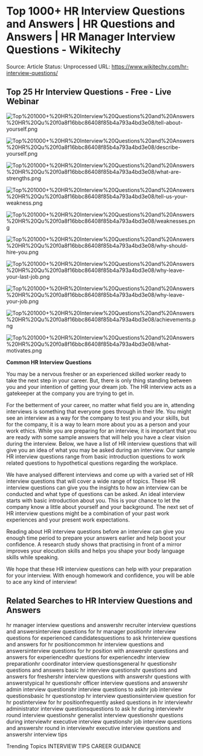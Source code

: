 # Top 1000+ HR Interview Questions and Answers | HR Questions and Answers | HR Manager Interview Questions - Wikitechy

Source: Article
Status: Unprocessed
URL: https://www.wikitechy.com/hr-interview-questions/

## Top 25 Hr Interview Questions - Free - Live Webinar

![Top%201000+%20HR%20Interview%20Questions%20and%20Answers%20HR%20Qu%20f0a8f16bbc86408f85b4a793a4bd3e08/tell-about-yourself.png](Top%201000+%20HR%20Interview%20Questions%20and%20Answers%20HR%20Qu%20f0a8f16bbc86408f85b4a793a4bd3e08/tell-about-yourself.png)

![Top%201000+%20HR%20Interview%20Questions%20and%20Answers%20HR%20Qu%20f0a8f16bbc86408f85b4a793a4bd3e08/describe-yourself.png](Top%201000+%20HR%20Interview%20Questions%20and%20Answers%20HR%20Qu%20f0a8f16bbc86408f85b4a793a4bd3e08/describe-yourself.png)

![Top%201000+%20HR%20Interview%20Questions%20and%20Answers%20HR%20Qu%20f0a8f16bbc86408f85b4a793a4bd3e08/what-are-strengths.png](Top%201000+%20HR%20Interview%20Questions%20and%20Answers%20HR%20Qu%20f0a8f16bbc86408f85b4a793a4bd3e08/what-are-strengths.png)

![Top%201000+%20HR%20Interview%20Questions%20and%20Answers%20HR%20Qu%20f0a8f16bbc86408f85b4a793a4bd3e08/tell-us-your-weakness.png](Top%201000+%20HR%20Interview%20Questions%20and%20Answers%20HR%20Qu%20f0a8f16bbc86408f85b4a793a4bd3e08/tell-us-your-weakness.png)

![Top%201000+%20HR%20Interview%20Questions%20and%20Answers%20HR%20Qu%20f0a8f16bbc86408f85b4a793a4bd3e08/weaknesses.png](Top%201000+%20HR%20Interview%20Questions%20and%20Answers%20HR%20Qu%20f0a8f16bbc86408f85b4a793a4bd3e08/weaknesses.png)

![Top%201000+%20HR%20Interview%20Questions%20and%20Answers%20HR%20Qu%20f0a8f16bbc86408f85b4a793a4bd3e08/why-should-hire-you.png](Top%201000+%20HR%20Interview%20Questions%20and%20Answers%20HR%20Qu%20f0a8f16bbc86408f85b4a793a4bd3e08/why-should-hire-you.png)

![Top%201000+%20HR%20Interview%20Questions%20and%20Answers%20HR%20Qu%20f0a8f16bbc86408f85b4a793a4bd3e08/why-leave-your-last-job.png](Top%201000+%20HR%20Interview%20Questions%20and%20Answers%20HR%20Qu%20f0a8f16bbc86408f85b4a793a4bd3e08/why-leave-your-last-job.png)

![Top%201000+%20HR%20Interview%20Questions%20and%20Answers%20HR%20Qu%20f0a8f16bbc86408f85b4a793a4bd3e08/why-leave-your-job.png](Top%201000+%20HR%20Interview%20Questions%20and%20Answers%20HR%20Qu%20f0a8f16bbc86408f85b4a793a4bd3e08/why-leave-your-job.png)

![Top%201000+%20HR%20Interview%20Questions%20and%20Answers%20HR%20Qu%20f0a8f16bbc86408f85b4a793a4bd3e08/achievements.png](Top%201000+%20HR%20Interview%20Questions%20and%20Answers%20HR%20Qu%20f0a8f16bbc86408f85b4a793a4bd3e08/achievements.png)

![Top%201000+%20HR%20Interview%20Questions%20and%20Answers%20HR%20Qu%20f0a8f16bbc86408f85b4a793a4bd3e08/what-motivates.png](Top%201000+%20HR%20Interview%20Questions%20and%20Answers%20HR%20Qu%20f0a8f16bbc86408f85b4a793a4bd3e08/what-motivates.png)

**Common HR Interview Questions**

You may be a nervous fresher or an experienced skilled worker ready to take the next step in your career. But, there is only thing standing between you and your intention of getting your dream job. The HR interview acts as a gatekeeper at the company you are trying to get in.

For the betterment of your career, no matter what field you are in, attending interviews is something that everyone goes through in their life. You might see an interview as a way for the company to test you and your skills, but for the company, it is a way to learn more about you as a person and your work ethics. While you are preparing for an interview, it is important that you are ready with some sample answers that will help you have a clear vision during the interview. Below, we have a list of HR interview questions that will give you an idea of what you may be asked during an interview. Our sample HR interview questions range from basic introduction questions to work related questions to hypothetical questions regarding the workplace.

We have analysed different interviews and come up with a varied set of HR interview questions that will cover a wide range of topics. These HR interview questions can give you the insights to how an interview can be conducted and what type of questions can be asked. An ideal interview starts with basic introduction about you. This is your chance to let the company know a little about yourself and your background. The next set of HR interview questions might be a combination of your past work experiences and your present work expectations.

Reading about HR interview questions before an interview can give you enough time period to prepare your answers earlier and help boost your confidence. A research study shows that practising in front of a mirror improves your elocution skills and helps you shape your body language skills while speaking.

We hope that these HR interview questions can help with your preparation for your interview. With enough homework and confidence, you will be able to ace any kind of interview!

## Related Searches to HR Interview Questions and Answers

hr manager interview questions and answershr recruiter interview questions and answersinterview questions for hr manager positionhr interview questions for experienced candidatesquestions to ask hrinterview questions and answers for hr positioncommon hr interview questions and answersinterview questions for hr position with answershr questions and answers for experiencedhr questions for experiencedhr interview preparationhr coordinator interview questionsgeneral hr questionshr questions and answers basic hr interview questionshr questions and answers for freshershr interview questions with answershr questions with answerstypical hr questionshr officer interview questions and answershr admin interview questionshr interview questions to askhr job interview questionsbasic hr questionstop hr interview questionsinterview question for hr postinterview for hr positionfrequently asked questions in hr interviewhr administrator interview questionsquestions to ask hr during interviewhr round interview questionshr generalist interview questionshr questions during interviewhr executive interview questionshr job interview questions and answershr round in interviewhr executive interview questions and answershr interview tips

Trending Topics   INTERVIEW TIPS           CAREER GUIDANCE